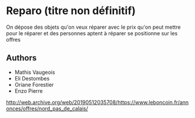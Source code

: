 # Reparo (titre non définitif)

On dépose des objets qu'on veux réparer avec le prix qu'on peut mettre pour le réparer et des personnes aptent à réparer se positionne sur les offres

## Authors

- Mathis Vaugeois
- Eli Destombes
- Oriane Forestier
- Enzo Pierre


http://web.archive.org/web/20190512035708/https://www.leboncoin.fr/annonces/offres/nord_pas_de_calais/